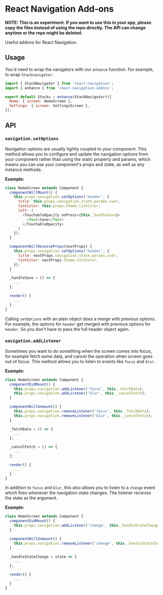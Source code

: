 React Navigation Add-ons
========================

**NOTE: This is an experiment. If you want to use this in your app, please copy the files instead of using the repo directly. The API can change anytime or the repo might be deleted.**

Useful addons for React Navigation.

## Usage

You'd need to wrap the navigators with our `enhance` function. For example, to wrap `Stacknavigator`:

```js
import { StackNavigator } from 'react-navigation';
import { enhance } from 'react-navigation-addons';

export default Stacks = enhance(StackNavigator)({
  Home: { screen: HomeScreen },
  Settings: { screen: SettingsScreen },
});
```

## API

### `navigation.setOptions`

Navigation options are usually tightly coupled to your component. This method allows you to configure and update the navigation options from your component rather than using the static property and params, which means you can use your component's props and state, as well as any instance methods.

**Example:**

```js
class HomeScreen extends Component {
  componentWillMount() {
    this.props.navigation.setOptions('header', {
      title: this.props.navigation.state.params.user,
      tintColor: this.props.theme.tintColor,
      left: (
        <TouchableOpacity onPress={this._handleSave}>
          <Text>Save</Text>
        </TouchableOpacity>
      )
    });
  }

  componentWillReceiveProps(nextProps) {
    this.props.navigation.setOptions('header', {
      title: nextProps.navigation.state.params.user,
      tintColor: nextProps.theme.tintColor,
    });
  }

  _handleSave = () => {
    ...
  };

  render() {
    ...
  }
}
```

Calling `setOptions` with an plain object does a merge with previous options. For example, the options for `header` get merged with previous options for `header`. So you don't have to pass the full header object again.

### `navigation.addListener`

Sometimes you want to do something when the screen comes into focus, for example fetch some data, and cancel the operation when screen goes out of focus. This method allows you to listen to events like `focus` and `blur`.

**Example:**

```js
class HomeScreen extends Component {
  componentDidMount() {
    this.props.navigation.addListener('focus', this._fetchData);
    this.props.navigation.addListener('blur', this._cancelFetch);
  }

  componentWillUnmount() {
    this.props.navigation.removeListener('focus', this._fetchData);
    this.props.navigation.removeListener('blur', this._cancelFetch);
  }

  _fetchData = () => {
    ...
  };

  _cancelFetch = () => {
    ...
  };

  render() {
    ...
  }
}
```

In addition to `focus` and `blur`, this also allows you to listen to a `change` event which fires whenever the navigation state changes. The listener receives the state as the argument.

**Example:**

```js
class HomeScreen extends Component {
  componentDidMount() {
    this.props.navigation.addListener('change', this._handleStateChange);
  }

  componentWillUnmount() {
    this.props.navigation.removeListener('change', this._handleStateChange);
  }

  _handleStateChange = state => {
    ...
  };

  render() {
    ...
  }
}
```
